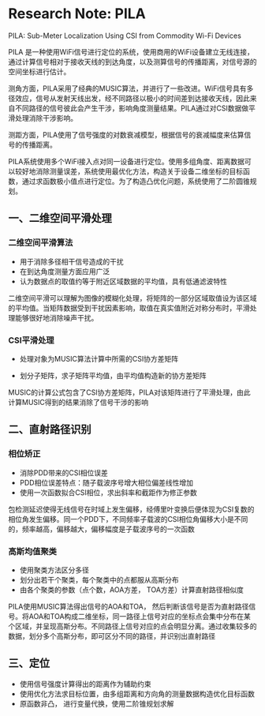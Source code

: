 # Research Note: PILA

PILA: Sub-Meter Localization Using CSI from Commodity Wi-Fi Devices



PILA 是一种使用WiFi信号进行定位的系统，使用商用的WiFi设备建立无线连接，通过计算信号相对于接收天线的到达角度，以及测算信号的传播距离，对信号源的空间坐标进行估计。

测角方面，PILA采用了经典的MUSIC算法，并进行了一些改进。WiFi信号具有多径效应，信号从发射天线出发，经不同路径以极小的时间差到达接收天线，因此来自不同路径的信号彼此会产生干涉，影响角度测量结果。PILA通过对CSI数据做平滑处理消除干涉影响。

测距方面，PILA使用了信号强度的对数衰减模型，根据信号的衰减幅度来估算信号的传播距离。

PILA系统使用多个WiFi接入点对同一设备进行定位。使用多组角度、距离数据可以较好地消除测量误差，系统使用最优化方法，构造关于设备二维坐标的目标函数，通过求函数极小值点进行定位。为了构造凸优化问题，系统使用了二阶圆锥规划。

## 一、二维空间平滑处理

### 二维空间平滑算法

- 用于消除多径相干信号造成的干扰
- 在到达角度测量方面应用广泛
- 认为数据点的取值约等于附近区域数据的平均值，具有低通滤波特性

二维空间平滑可以理解为图像的模糊化处理，将矩阵的一部分区域取值设为该区域的平均值。当矩阵数据受到干扰因素影响，取值在真实值附近对称分布时，平滑处理能够很好地消除噪声干扰。

### CSI平滑处理

- 处理对象为MUSIC算法计算中所需的CSI协方差矩阵

- 划分子矩阵，求子矩阵平均值，由平均值构造新的协方差矩阵

MUSIC的计算公式包含了CSI协方差矩阵，PILA对该矩阵进行了平滑处理，由此计算MUSIC得到的结果消除了信号干涉的影响

## 二、直射路径识别

### 相位矫正

- 消除PDD带来的CSI相位误差
- PDD相位误差特点：随子载波序号增大相位偏差线性增加
- 使用一次函数拟合CSI相位，求出斜率和截距作为修正参数

包检测延迟使得无线信号在时域上发生偏移，经傅里叶变换后便体现为CSI复数的相位角发生偏移。同一个PDD下，不同频率子载波的CSI相位角偏移大小是不同的，频率越高，偏移越大，偏移幅度是子载波序号的一次函数

### 高斯均值聚类

- 使用聚类方法区分多径
- 划分出若干个聚类，每个聚类中的点都服从高斯分布
- 由各个聚类的参数（点个数，AOA方差， TOA方差）计算直射路径相似度

PILA使用MUSIC算法得出信号的AOA和TOA， 然后判断该信号是否为直射路径信号。将AOA和TOA构成二维坐标，同一路径上信号对应的坐标点会集中分布在某个区域，并呈现高斯分布。不同路径上信号对应的点会明显分离。通过收集较多的数据，划分多个高斯分布，即可区分不同的路径，并识别出直射路径

## 三、定位

- 使用信号强度计算得出的距离作为辅助约束
- 使用优化方法求目标位置，由多组距离和方向角的测量数据构造优化目标函数
- 原函数非凸， 进行变量代换，使用二阶锥规划求解